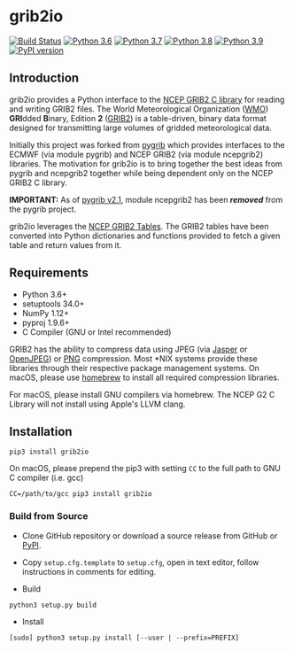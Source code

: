 # grib2io

[![Build Status](https://travis-ci.com/eengl/grib2io.svg?branch=master)](https://travis-ci.com/eengl/grib2io)
[![Python 3.6](https://img.shields.io/badge/python-3.6-blue.svg)](https://www.python.org/downloads/release/python-360/)
[![Python 3.7](https://img.shields.io/badge/python-3.7-blue.svg)](https://www.python.org/downloads/release/python-370/)
[![Python 3.8](https://img.shields.io/badge/python-3.8-blue.svg)](https://www.python.org/downloads/release/python-380/)
[![Python 3.9](https://img.shields.io/badge/python-3.9-blue.svg)](https://www.python.org/downloads/release/python-390/)
[![PyPI version](https://badge.fury.io/py/grib2io.svg)](https://badge.fury.io/py/grib2io)

## Introduction

grib2io provides a Python interface to the [NCEP GRIB2 C library](https://github.com/NOAA-EMC/NCEPLIBS-g2c) for reading and writing GRIB2 files.  The World Meteorological Organization ([WMO](https://www.wmo.int)) **GRI**dded **B**inary, Edition **2** ([GRIB2](https://www.wmo.int/pages/prog/www/WMOCodes/Guides/GRIB/GRIB2_062006.pdf)) is a table-driven, binary data format designed for transmitting large volumes of gridded meteorological data.

Initially this project was forked from [pygrib](https://github.com/jswhit/pygrib) which provides interfaces to the ECMWF (via module pygrib) and NCEP GRIB2 (via module ncepgrib2) libraries.  The motivation for grib2io is to bring together the best ideas from pygrib and ncepgrib2 together while being dependent only on the NCEP GRIB2 C library.

**IMPORTANT:** As of [pygrib v2.1](https://github.com/jswhit/pygrib/releases/tag/v2.1rel), module ncepgrib2 has been ***removed*** from the pygrib project.  

grib2io leverages the [NCEP GRIB2 Tables](https://www.nco.ncep.noaa.gov/pmb/docs/grib2/grib2_doc/).  The GRIB2 tables have been converted into Python dictionaries and functions provided to fetch a given table and return values from it.

## Requirements
* Python 3.6+
* setuptools 34.0+
* NumPy 1.12+
* pyproj 1.9.6+
* C Compiler (GNU or Intel recommended)

GRIB2 has the ability to compress data using JPEG (via [Jasper](https://github.com/jasper-software/jasper) or [OpenJPEG](https://github.com/uclouvain/openjpeg)) or [PNG](https://sourceforge.net/projects/libpng/) compression.  Most \*NIX systems provide these libraries through their respective package management systems.  On macOS, please use [homebrew](https://brew.sh) to install all required compression libraries.

For macOS, please install GNU compilers via homebrew.  The NCEP G2 C Library will not install using Apple's LLVM clang.

## Installation

```shell
pip3 install grib2io
```
On macOS, please prepend the pip3 with setting `CC` to the full path to GNU C compiler (i.e. gcc)

```shell
CC=/path/to/gcc pip3 install grib2io
```

### Build from Source

* Clone GitHub repository or download a source release from GitHub or [PyPI](https://pypi.python.org/pypi/grib2io).

* Copy `setup.cfg.template` to `setup.cfg`, open in text editor, follow instructions in comments for editing.

* Build

```shell
python3 setup.py build
```

* Install

```shell
[sudo] python3 setup.py install [--user | --prefix=PREFIX]
```
